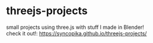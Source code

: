# threejs-projects
small projects using three.js with stuff I made in Blender!    
check it out!: https://syncopika.github.io/threejs-projects/
